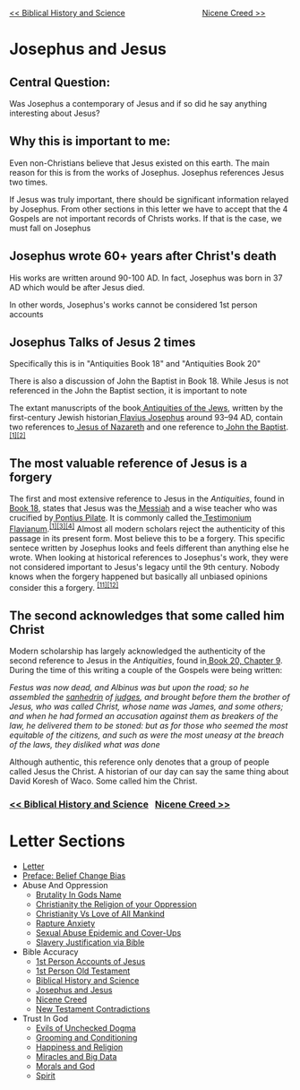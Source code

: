 [<< Biblical History and Science](https://letter-to-christian-scholars.github.io/Letter-to-Christian-Scholars/Biblical-History-And-Science.html)
&nbsp;&nbsp;&nbsp;&nbsp;&nbsp;&nbsp;&nbsp;&nbsp;&nbsp;&nbsp;&nbsp;&nbsp;&nbsp;&nbsp;&nbsp;&nbsp;&nbsp;&nbsp;&nbsp;&nbsp;&nbsp;&nbsp;&nbsp;&nbsp;&nbsp;&nbsp;&nbsp;&nbsp;&nbsp;&nbsp;&nbsp;&nbsp;&nbsp; 
[Nicene Creed >>](https://letter-to-christian-scholars.github.io/Letter-to-Christian-Scholars/Nicene-Creed.html)

# **Josephus and Jesus**
## **Central Question:**

Was Josephus a contemporary of Jesus and if so did he say anything interesting about Jesus?


## **Why this is important to me:**

Even non-Christians believe that Jesus existed on this earth. The main reason for this is from the works of Josephus. Josephus references Jesus two times.

If Jesus was truly important, there should be significant information relayed by Josephus. From other sections in this letter we have to accept that the 4 Gospels are not important records of Christs works. If that is the case, we must fall on Josephus


## **Josephus wrote 60+ years after Christ's death**

His works are written around 90-100 AD. In fact, Josephus was born in 37 AD which would be after Jesus died.

In other words, Josephus's works cannot be considered 1st person accounts


## **Josephus Talks of Jesus 2 times**

Specifically this is in "Antiquities Book 18" and "Antiquities Book 20"

There is also a discussion of John the Baptist in Book 18. While Jesus is not referenced in the John the Baptist section, it is important to note

The extant manuscripts of the book[ Antiquities of the Jews](https://en.wikipedia.org/wiki/Antiquities_of_the_Jews), written by the first-century Jewish historian[ Flavius Josephus](https://en.wikipedia.org/wiki/Josephus) around 93–94 AD, contain two references to[ Jesus of Nazareth](https://en.wikipedia.org/wiki/Jesus) and one reference to[ John the Baptist](https://en.wikipedia.org/wiki/John_the_Baptist).<sup><a href="https://en.wikipedia.org/wiki/Josephus_on_Jesus#cite_note-FOOTNOTEFeldmanHata198754%E2%80%9357-1">[1][2]</a></sup>


## **The most valuable reference of Jesus is a forgery**

The first and most extensive reference to Jesus in the _Antiquities_, found in[ Book 18](https://en.wikisource.org/wiki/The_Antiquities_of_the_Jews/Book_XVIII#Chapter_3), states that Jesus was the[ Messiah](https://en.wikipedia.org/wiki/Messiah) and a wise teacher who was crucified by[ Pontius Pilate](https://en.wikipedia.org/wiki/Pontius_Pilate). It is commonly called the[ Testimonium Flavianum](https://en.wikipedia.org/wiki/Josephus_on_Jesus#The_Testimonium_Flavianum).<sup><a href="https://en.wikipedia.org/wiki/Josephus_on_Jesus#cite_note-FOOTNOTEFeldmanHata198754%E2%80%9357-1">[1][3][4]</a></sup> Almost all modern scholars reject the authenticity of this passage in its present form. Most believe this to be a forgery. This specific sentece written by Josephus looks and feels different than anything else he wrote. When looking at historical references to Josephus's work, they were not considered important to Jesus's legacy until the 9th century. Nobody knows when the forgery happened but basically all unbiased opinions consider this a forgery. <sup><a href="https://en.wikipedia.org/wiki/Josephus_on_Jesus#cite_note-11">[11][12]</a></sup>


## **The second acknowledges that some called him Christ**

Modern scholarship has largely acknowledged the authenticity of the second reference to Jesus in the _Antiquities_, found in[ Book 20, Chapter 9](https://en.wikisource.org/wiki/The_Antiquities_of_the_Jews/Book_XX#Chapter_9). During the time of this writing a couple of the Gospels were being written:

*Festus was now dead, and Albinus was but upon the road; so he assembled the [sanhedrin](https://en.m.wikipedia.org/wiki/Sanhedrin) of [judges](https://en.m.wikipedia.org/wiki/Shophet), and brought before them the brother of Jesus, who was called Christ, whose name was James, and some others; and when he had formed an accusation against them as breakers of the law, he delivered them to be stoned: but as for those who seemed the most equitable of the citizens, and such as were the most uneasy at the breach of the laws, they disliked what was done*

Although authentic, this reference only denotes that a group of people called Jesus the Christ. A historian of our day can say the same thing about David Koresh of Waco. Some called him the Christ. 



### [<< Biblical History and Science](https://letter-to-christian-scholars.github.io/Letter-to-Christian-Scholars/Biblical-History-And-Science.html) &nbsp; [Nicene Creed >>](https://letter-to-christian-scholars.github.io/Letter-to-Christian-Scholars/Nicene-Creed.html)


# Letter Sections
- [Letter](https://letter-to-christian-scholars.github.io/Letter-to-Christian-Scholars/index.html)
- [Preface: Belief Change Bias](https://letter-to-christian-scholars.github.io/Letter-to-Christian-Scholars/preface.html)
- Abuse And Oppression
  * [Brutality In Gods Name](https://letter-to-christian-scholars.github.io/Letter-to-Christian-Scholars/Brutality-In-Gods-Name.html)
  * [Christianity the Religion of your Oppression](https://letter-to-christian-scholars.github.io/Letter-to-Christian-Scholars/Christianity-The-Religion-Of-Your-Oppression.html)
  * [Christianity Vs Love of All Mankind](https://letter-to-christian-scholars.github.io/Letter-to-Christian-Scholars/Christianity-vs-Love-Of-All-Humankind.html)
  * [Rapture Anxiety](https://letter-to-christian-scholars.github.io/Letter-to-Christian-Scholars/Rapture-Anxiety.html)
  * [Sexual Abuse Epidemic and Cover-Ups](https://letter-to-christian-scholars.github.io/Letter-to-Christian-Scholars/Sexual-Abuse-Epidemic-And-Cover-Ups.html)
  * [Slavery Justification via Bible](https://letter-to-christian-scholars.github.io/Letter-to-Christian-Scholars/Slavery-Justification-Via-Bible.html)
- Bible Accuracy
  * [1st Person Accounts of Jesus](https://letter-to-christian-scholars.github.io/Letter-to-Christian-Scholars/1st-Person-Accounts-Of-Jesus.html)
  * [1st Person Old Testament](https://letter-to-christian-scholars.github.io/Letter-to-Christian-Scholars/1st-Person-Old-Testament.html)
  * [Biblical History and Science](https://letter-to-christian-scholars.github.io/Letter-to-Christian-Scholars/Biblical-History-And-Science.html)
  * [Josephus and Jesus](https://letter-to-christian-scholars.github.io/Letter-to-Christian-Scholars/Josephus-And-Jesus.html)
  * [Nicene Creed](https://letter-to-christian-scholars.github.io/Letter-to-Christian-Scholars/Nicene-Creed.html)
  * [New Testament Contradictions](https://letter-to-christian-scholars.github.io/Letter-to-Christian-Scholars/New-Testament-Contradictions.html)
- Trust In God
  * [Evils of Unchecked Dogma](https://letter-to-christian-scholars.github.io/Letter-to-Christian-Scholars/Evils-Of-Unchecked-Dogma.html)
  * [Grooming and Conditioning](https://letter-to-christian-scholars.github.io/Letter-to-Christian-Scholars/Grooming-And-Conditioning-In-Christianity.html)
  * [Happiness and Religion](https://letter-to-christian-scholars.github.io/Letter-to-Christian-Scholars/Happiness-And-Religion.html)
  * [Miracles and Big Data](https://letter-to-christian-scholars.github.io/Letter-to-Christian-Scholars/Miracles-And-Big-Data.html)
  * [Morals and God](https://letter-to-christian-scholars.github.io/Letter-to-Christian-Scholars/Morals-And-God.html)
  * [Spirit](https://letter-to-christian-scholars.github.io/Letter-to-Christian-Scholars/Spirit.html)
